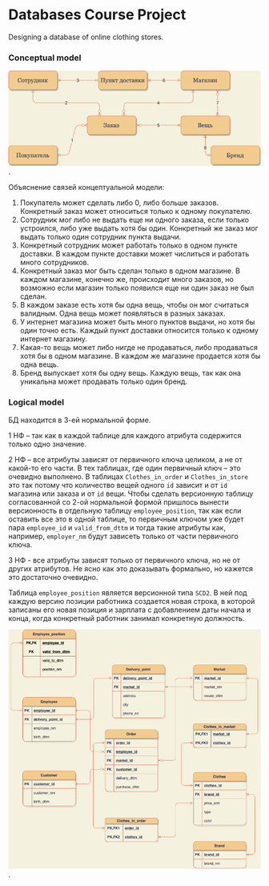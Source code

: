 # Databases Course Project

Designing a database of online clothing stores.

### Conceptual model

![tag1](images/ConceptualModel.png "Conceptual model of the database").

Объяснение связей концептуальной модели:
1. Покупатель может сделать либо 0, либо больше заказов. Конкретный заказ может 
относиться только к одному покупателю.
2. Сотрудник мог либо не выдать еще ни одного заказа, если только устроился, либо уже 
выдать хотя бы один. Конкретный же заказ мог выдать только один сотрудник пункта 
выдачи.
3. Конкретный сотрудник может работать только в одном пункте доставки. В каждом 
пункте доставки может числиться и работать много сотрудников.
4. Конкретный заказ мог быть сделан только в одном магазине. В каждом 
магазине, конечно же, происходит много заказов, но возможно если магазин только появился 
еще ни один заказ не был сделан.
5. В каждом заказе есть хотя бы одна вещь, чтобы он мог считаться валидным. Одна вещь 
может появляться в разных заказах.
6. У интернет магазина может быть много пунктов выдачи, но хотя бы один точно есть. 
Каждый пункт доставки относится только к одному интернет магазину.
7. Какая-то вещь может либо нигде не продаваться, либо продаваться хотя бы в одном 
магазине. В каждом же магазине продается хотя бы одна вещь.
8. Бренд выпускает хотя бы одну вещь. Каждую вещь, так как она уникальна может 
продавать только один бренд.


### Logical model

БД находится в 3-ей нормальной форме. 

1 НФ – так как в каждой таблице для каждого атрибута содержится только одно значение.

2 НФ – все атрибуты зависят от первичного ключа целиком, а не от какой-то его части. В тех 
таблицах, где один первичный ключ – это очевидно выполнено. В таблицах 
`Clothes_in_order`  и  `Clothes_in_store` это так потому что количество вещей одного `id` 
зависит и от `id` магазина или заказа и от `id` вещи. Чтобы сделать версионную таблицу 
согласованной со 2-ой нормальной формой пришлось вынести версионность в отдельную 
таблицу `employee_position`, так как если оставить все это в одной таблице, то первичным 
ключом уже будет пара `employee_id` и `valid_from_dttm` и тогда такие атрибуты как, 
например, `employer_nm` будут зависеть только от части первичного ключа.

3 НФ - все атрибуты зависят только от первичного ключа, но не от других атрибутов. Не ясно 
как это доказывать формально, но кажется это достаточно очевидно.


Таблица `employee_position` является версионной типа `SCD2`.  В ней под каждую версию 
позиции работника создается новая строка, в которой записаны его новая позиция и 
зарплата с добавлением даты начала и конца, когда конкретный работник занимал 
конкретную должность.

![tag2](images/LogicalModel.png "Logical model of the database").

